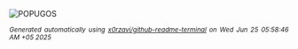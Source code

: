 <div align="justify">
<picture>
    <source media="(prefers-color-scheme: dark)" srcset="https://i.ibb.co/Zz6SbtHW/output-gif.gif">
    <source media="(prefers-color-scheme: light)" srcset="https://i.ibb.co/Zz6SbtHW/output-gif.gif">
    <img alt="POPUGOS" src="https://i.ibb.co/Zz6SbtHW/output-gif.gif">
</picture>

<sub><i>Generated automatically using [x0rzavi/github-readme-terminal](https://github.com/x0rzavi/github-readme-terminal) on Wed Jun 25 05:58:46 AM +05 2025</i></sub>
</div>